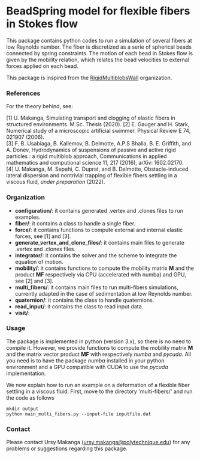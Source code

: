 # BeadSpring model for flexible fibers in Stokes flow

This package contains python codes to run a simulation of several fibers at low Reynolds number. The fiber is
discretized as a serie of spherical beads connected by spring constraints. The motion of each bead in Stokes flow is
given by the mobility relation, which relates the bead velocities to external forces applied on each bead.

This package is inspired from the [RigidMultiblobsWall](https://github.com/stochasticHydroTools/RigidMultiblobsWall) organization.

### References
For the theory behind, see:

[1] U. Makanga, Simulating transport and clogging of elastic fibers in structured environments. M.Sc. Thesis (2020).
[2] E. Gauger and H. Stark, Numerical study of a microscopic artificial swimmer. Physical Review E 74, 021907 (2006).   
[3] F. B. Usabiaga, B. Kallemov, B. Delmotte, A.P.S Bhalla, B. E. Griffith, and A. Donev, Hydrodynamics of suspensions
of passive and active rigid particles : a rigid multiblob approach, Communications in applied mathematics and
computional science 11, 217 (2016), arXiv: 1602.02170.  
[4] U. Makanga, M. Sepahi, C. Duprat, and B. Delmotte, Obstacle-induced lateral dispersion and nontrivial trapping of
flexible fibers settling in a viscous fluid, _under preparation_ (2022).  

### Organization
* **configuration/**: it contains generated .vertex and .clones files to run examples.
* **fiber/**: it contains a class to handle a single fiber.
* **force/**: it contains functions to compute external and internal elastic forces, see [1] and [3]. 
* **generate_vertex_and_clone_files/**: it contains main files to generate .vertex and .clones files.
* **integrator/**: it contains the solver and the scheme to integrate the equation of motion.
* **mobility/**: it contains functions to compute the mobility matrix **M** and the product **MF** respectively via  CPU (accelerated with numba) and GPU, see [2] and [3].
* **multi_fibers/**: it contains main files to run multi-fibers simulations, currently adapted in the case of  sedimentation at low Reynolds number.
* **quaternion/**: it contains the class to handle quaternions.
* **read_input/**: it contains the class to read input data.
* **visit/**:

### Usage
The package is implemented in python (version 3.x), so there is no need to compile it. However, we provide functions to
compute the mobility matrix **M** and the matrix vector product **MF** with respectively _numba_ and _pycuda_. All you
need is to have the package _numba_ installed in your python environment and a GPU compatible with CUDA to use the
_pycuda_ implementation.

We now explain how to run an example on a deformation of a flexible fiber settling in a viscous fluid. First, move to
the directory 'multi-fibers/' and run the code as follows

```
mkdir output
python main_multi_fibers.py --input-file inputfile.dat
```

### Contact
Please contact Ursy Makanga (ursy.makanga@polytechnique.edu) for any problems or suggestions regarding this package. 



